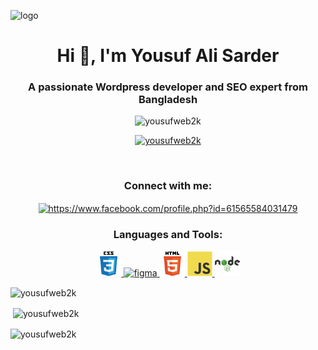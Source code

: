 ![logo](https://github.com/yousufweb2k/yousufweb2k/blob/main/githubBanner.png)

<h1 align="center">Hi 👋, I'm Yousuf Ali Sarder</h1>
<h3 align="center">A passionate Wordpress developer and SEO expert from Bangladesh</h3>

<p align="center"> <img src="https://komarev.com/ghpvc/?username=yousufweb2k&label=Profile%20views&color=0e75b6&style=flat" alt="yousufweb2k" /> </p>

<p align="center"> <a href="https://github.com/ryo-ma/github-profile-trophy"><img src="https://github-profile-trophy.vercel.app/?username=yousufweb2k" alt="yousufweb2k" /></a> </p>

<p align="center"> <a href="https://twitter.com/" target="blank"><img src="https://img.shields.io/twitter/follow/?logo=twitter&style=for-the-badge" alt="" /></a> </p>

<h3 align="center">Connect with me:</h3>
<p align="center">
<a href="https://fb.com/https://www.facebook.com/profile.php?id=61565584031479" target="blank"><img align="center" src="https://raw.githubusercontent.com/rahuldkjain/github-profile-readme-generator/master/src/images/icons/Social/facebook.svg" alt="https://www.facebook.com/profile.php?id=61565584031479" height="30" width="40" /></a>
</p>

<h3 align="center">Languages and Tools:</h3>
<p align="center"> <a href="https://www.w3schools.com/css/" target="_blank" rel="noreferrer"> <img src="https://raw.githubusercontent.com/devicons/devicon/master/icons/css3/css3-original-wordmark.svg" alt="css3" width="40" height="40"/> </a> <a href="https://www.figma.com/" target="_blank" rel="noreferrer"> <img src="https://www.vectorlogo.zone/logos/figma/figma-icon.svg" alt="figma" width="40" height="40"/> </a> <a href="https://www.w3.org/html/" target="_blank" rel="noreferrer"> <img src="https://raw.githubusercontent.com/devicons/devicon/master/icons/html5/html5-original-wordmark.svg" alt="html5" width="40" height="40"/> </a> <a href="https://developer.mozilla.org/en-US/docs/Web/JavaScript" target="_blank" rel="noreferrer"> <img src="https://raw.githubusercontent.com/devicons/devicon/master/icons/javascript/javascript-original.svg" alt="javascript" width="40" height="40"/> </a> <a href="https://nodejs.org" target="_blank" rel="noreferrer"> <img src="https://raw.githubusercontent.com/devicons/devicon/master/icons/nodejs/nodejs-original-wordmark.svg" alt="nodejs" width="40" height="40"/> </a> </p>

<p><img align="center" src="https://github-readme-stats.vercel.app/api/top-langs?username=yousufweb2k&show_icons=true&locale=en&layout=compact" alt="yousufweb2k" /></p>

<p>&nbsp;<img align="center" src="https://github-readme-stats.vercel.app/api?username=yousufweb2k&show_icons=true&locale=en" alt="yousufweb2k" /></p>

<p><img align="center" src="https://github-readme-streak-stats.herokuapp.com/?user=yousufweb2k&" alt="yousufweb2k" /></p>

